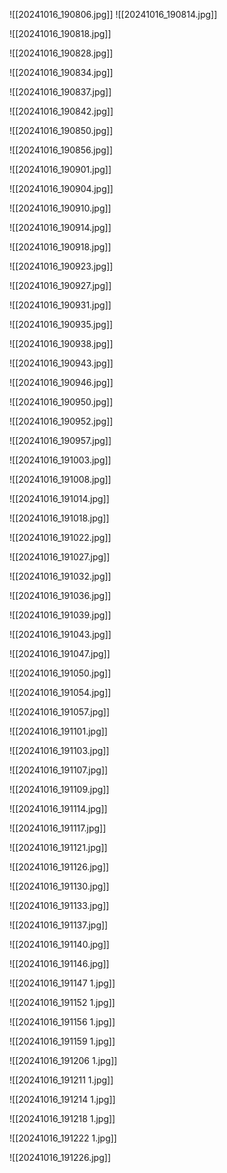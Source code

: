 
![[20241016_190806.jpg]]
![[20241016_190814.jpg]]

![[20241016_190818.jpg]]

![[20241016_190828.jpg]]

![[20241016_190834.jpg]]

![[20241016_190837.jpg]]

![[20241016_190842.jpg]]

![[20241016_190850.jpg]]

![[20241016_190856.jpg]]

![[20241016_190901.jpg]]

![[20241016_190904.jpg]]

![[20241016_190910.jpg]]

![[20241016_190914.jpg]]

![[20241016_190918.jpg]]

![[20241016_190923.jpg]]

![[20241016_190927.jpg]]

![[20241016_190931.jpg]]

![[20241016_190935.jpg]]

![[20241016_190938.jpg]]

![[20241016_190943.jpg]]

![[20241016_190946.jpg]]

![[20241016_190950.jpg]]

![[20241016_190952.jpg]]

![[20241016_190957.jpg]]

![[20241016_191003.jpg]]

![[20241016_191008.jpg]]

![[20241016_191014.jpg]]

![[20241016_191018.jpg]]

![[20241016_191022.jpg]]

![[20241016_191027.jpg]]

![[20241016_191032.jpg]]

![[20241016_191036.jpg]]

![[20241016_191039.jpg]]

![[20241016_191043.jpg]]

![[20241016_191047.jpg]]

![[20241016_191050.jpg]]

![[20241016_191054.jpg]]

![[20241016_191057.jpg]]

![[20241016_191101.jpg]]

![[20241016_191103.jpg]]

![[20241016_191107.jpg]]

![[20241016_191109.jpg]]

![[20241016_191114.jpg]]

![[20241016_191117.jpg]]

![[20241016_191121.jpg]]

![[20241016_191126.jpg]]

![[20241016_191130.jpg]]

![[20241016_191133.jpg]]

![[20241016_191137.jpg]]

![[20241016_191140.jpg]]

![[20241016_191146.jpg]]

![[20241016_191147 1.jpg]]

![[20241016_191152 1.jpg]]

![[20241016_191156 1.jpg]]

![[20241016_191159 1.jpg]]

![[20241016_191206 1.jpg]]

![[20241016_191211 1.jpg]]

![[20241016_191214 1.jpg]]

![[20241016_191218 1.jpg]]

![[20241016_191222 1.jpg]]

![[20241016_191226.jpg]]
